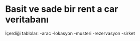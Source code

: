 # Basit ve sade bir rent a car veritabanı

İçerdiği tablolar:
  -arac
  -lokasyon
  -musteri
  -rezervasyon
  -sirket
